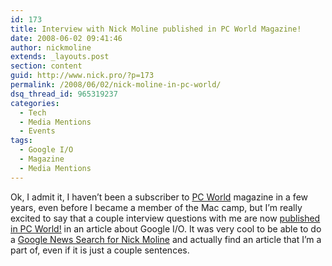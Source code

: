 ```yaml
---
id: 173
title: Interview with Nick Moline published in PC World Magazine!
date: 2008-06-02 09:41:46
author: nickmoline
extends: _layouts.post
section: content
guid: http://www.nick.pro/?p=173
permalink: /2008/06/02/nick-moline-in-pc-world/
dsq_thread_id: 965319237
categories:
  - Tech
  - Media Mentions
  - Events
tags:
  - Google I/O
  - Magazine
  - Media Mentions
---
```

Ok, I admit it, I haven&#8217;t been a subscriber to [PC World](http://www.pcworld.com/) magazine in a few years, even before I became a member of the Mac camp, but I&#8217;m really excited to say that a couple interview questions with me are now [published in PC World!](http://www.pcworld.com/businesscenter/article/146374/google_cements_commitment_to_developers_with_io_event.html) in an article about Google I/O. It was very cool to be able to do a [Google News Search for Nick Moline](http://news.google.com/news?q=nick+moline) and actually find an article that I&#8217;m a part of, even if it is just a couple sentences.
